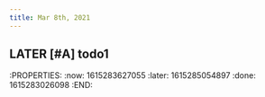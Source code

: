 ```yaml
---
title: Mar 8th, 2021
---
```


## LATER [#A] todo1
:PROPERTIES:
:now: 1615283627055
:later: 1615285054897
:done: 1615283026098
:END:
##